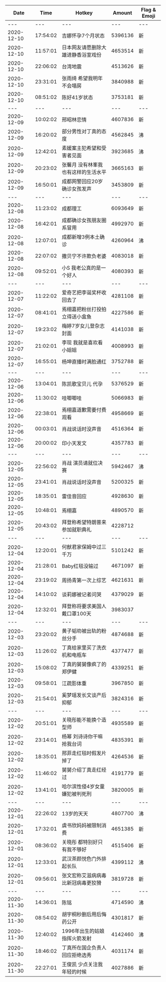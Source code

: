 Date | Time | Hotkey | Amount | Flag & Emoji 
--- | --- | --- | --- | ---
--- | --- | --- | --- | ---
2020-12-10|17:54:02|吉娜怀孕7个月状态|5396136|新 
2020-12-10|11:57:01|日本网友请愿删除大雄进静香浴室戏份|4653514|新 
2020-12-10|22:06:02|台湾地震|4513626|新 
2020-12-10|23:31:01|张雨绮 希望我明年不会塌房|3840988|新 
2020-12-10|08:51:02|陈好41岁状态|3753181|新 
--- | --- | --- | --- | ---
2020-12-09|10:02:02|邢昭林恋情|4607836|新 
2020-12-09|16:20:02|部分男性对丁真的态度|4562845|沸 
2020-12-09|12:42:01|素媛案主犯希望和受害者见面|3923685|沸 
2020-12-09|20:23:02|张馨月 没有林峯我也有这样的生活水平|3665163|新 
2020-12-09|16:50:01|成都网警回应20岁确诊女孩发声|3453809|新 
--- | --- | --- | --- | ---
2020-12-08|11:23:02|成都理工|6093649|新 
2020-12-08|16:42:01|成都确诊女孩朋友圈系冒用|4992970|新 
2020-12-08|12:07:01|成都新增3例本土确诊|4260964|沸 
2020-12-08|22:07:02|撒贝宁不许欺负老婆|4083018|新 
2020-12-08|09:52:01|小S 我老公真的是一个好人|4080393|新 
--- | --- | --- | --- | ---
2020-12-07|11:22:02|爱奇艺把李诞奖杯收回去了|4281108|新 
2020-12-07|08:41:01|焉栩嘉把粉丝打投拍立得送小盒鱼|4227586|新 
2020-12-07|19:23:02|梅婷7岁女儿登杂志封面|4141038|新 
2020-12-07|21:02:01|李现 我就是喜欢看小姐姐|4008993|新 
2020-12-07|16:55:01|杨坤直播时满脸通红|3752788|新 
--- | --- | --- | --- | ---
2020-12-06|13:04:01|陈凯歌宝贝儿 代孕|5376529|新 
2020-12-06|11:30:02|哇唧唧哇|5066983|新 
2020-12-06|22:38:01|焉栩嘉道歉需要付费观看|4958669|新 
2020-12-06|00:03:01|肖战说话时没声音|4516364|新 
2020-12-06|20:00:02|印小天发文|4357783|新 
--- | --- | --- | --- | ---
2020-12-05|22:56:02|肖战 演员请就位决赛|5942467|沸 
2020-12-05|23:41:01|肖战说话时没声音|5200325|新 
2020-12-05|18:35:01|雷佳音回应|4928630|新 
2020-12-05|10:48:01|焉栩嘉|4890570|新 
2020-12-05|20:43:02|拜登称希望特朗普来参加就职典礼|4228712| 
--- | --- | --- | --- | ---
2020-12-04|12:20:01|何猷君家保姆中过三千万|5101242|新 
2020-12-04|21:28:01|Baby红毯没输过|4671097|新 
2020-12-04|23:19:02|周扬青第一次上综艺|4621631|新 
2020-12-04|14:10:02|谈莉娜被记者问哭|4379029|新 
2020-12-04|12:32:01|拜登称将要求美国人戴口罩100天|3983037| 
--- | --- | --- | --- | ---
2020-12-03|23:20:02|黄子韬劝被出轨的粉丝分手|4874688|新 
2020-12-03|11:26:02|丁真给家里买了洗衣机和电瓶车|4377477|新 
2020-12-03|15:08:02|丁真的舅舅像疯了的郑伊健|4339251|新 
2020-12-03|09:58:01|江疏影体重|3967850|新 
2020-12-03|21:54:01|奚梦瑶发长文谈产后抑郁|3824316|新 
--- | --- | --- | --- | ---
2020-12-02|20:51:01|关晓彤能不能换个造型师|4935589|新 
2020-12-02|23:14:01|杨幂 刘诗诗你干嘛抢我台词|4835391|新 
2020-12-02|18:35:01|邢菲走红毯时假发片掉了|4264536|新 
2020-12-02|11:46:02|舅舅介绍丁真走红经过|4191779|新 
2020-12-02|13:41:01|哈尔滨性侵4岁女童嫌犯被判死刑|3820005|新 
--- | --- | --- | --- | ---
2020-12-01|22:26:02|13岁的天天|4807700|沸 
2020-12-01|17:32:01|虞书欣妈妈被限制消费|4651385|新 
2020-12-01|08:36:02|关晓彤 都特别好只有我不够好|4515406|新 
2020-12-01|12:33:01|武汉茶颜悦色门外排起长队|4399112|沸 
2020-12-01|09:56:01|张文宏称艾滋病病毒比新冠病毒更狡猾|3819728|新 
--- | --- | --- | --- | ---
2020-11-30|14:36:01|陈铭|4714590|沸 
2020-11-30|08:54:02|胡宇桐秒删后用后悔药公开|4301817|新 
2020-11-30|12:40:02|1996年出生的姑娘指挥火箭发射|4142460|沸 
2020-11-30|18:46:02|丁真所在国企负责人回应拒绝选秀|4031174|新 
2020-11-30|22:27:01|王俊凯 少点关注我年轻的时候|4027886|新 

